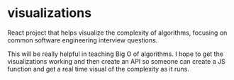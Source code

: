 # visualizations
React project that helps visualize the complexity of algorithms, focusing on common software engineering interview questions.

This will be really helpful in teaching Big O of algorithms. I hope to get the visualizations working and then create an API so someone can create a JS function and get a real time visual of the complexity as it runs.